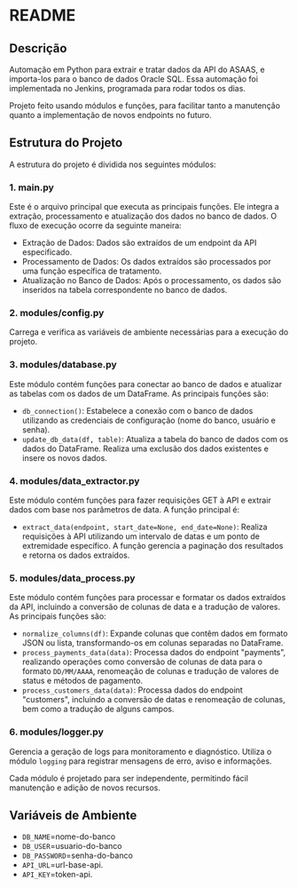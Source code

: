 
# README

## Descrição

Automação em Python para extrair e tratar dados da API do ASAAS, e importa-los para o banco de dados Oracle SQL. Essa automação foi implementada no Jenkins, programada para rodar todos os dias.

Projeto feito usando módulos e funções, para facilitar tanto a manutenção quanto a implementação de novos endpoints no futuro.

## Estrutura do Projeto

A estrutura do projeto é dividida nos seguintes módulos:

### 1. **main.py**
Este é o arquivo principal que executa as principais funções. Ele integra a extração, processamento e atualização dos dados no banco de dados. O fluxo de execução ocorre da seguinte maneira:
- Extração de Dados: Dados são extraídos de um endpoint da API especificado.
- Processamento de Dados: Os dados extraídos são processados por uma função específica de tratamento.
- Atualização no Banco de Dados: Após o processamento, os dados são inseridos na tabela correspondente no banco de dados.

### 2. **modules/config.py**
Carrega e verifica as variáveis de ambiente necessárias para a execução do projeto.

### 3. **modules/database.py**
Este módulo contém funções para conectar ao banco de dados e atualizar as tabelas com os dados de um DataFrame. As principais funções são:
- `db_connection()`: Estabelece a conexão com o banco de dados utilizando as credenciais de configuração (nome do banco, usuário e senha).
- `update_db_data(df, table)`: Atualiza a tabela do banco de dados com os dados do DataFrame. Realiza uma exclusão dos dados existentes e insere os novos dados.

### 4. **modules/data_extractor.py**
Este módulo contém funções para fazer requisições GET à API e extrair dados com base nos parâmetros de data. A função principal é:
- `extract_data(endpoint, start_date=None, end_date=None)`: Realiza requisições à API utilizando um intervalo de datas e um ponto de extremidade específico. A função gerencia a paginação dos resultados e retorna os dados extraídos.

### 5. **modules/data_process.py**
Este módulo contém funções para processar e formatar os dados extraídos da API, incluindo a conversão de colunas de data e a tradução de valores. As principais funções são:
- `normalize_columns(df)`: Expande colunas que contêm dados em formato JSON ou lista, transformando-os em colunas separadas no DataFrame.
- `process_payments_data(data)`: Processa dados do endpoint "payments", realizando operações como conversão de colunas de data para o formato `DD/MM/AAAA`, renomeação de colunas e tradução de valores de status e métodos de pagamento.
- `process_customers_data(data)`: Processa dados do endpoint "customers", incluindo a conversão de datas e renomeação de colunas, bem como a tradução de alguns campos.

### 6. **modules/logger.py**
Gerencia a geração de logs para monitoramento e diagnóstico. Utiliza o módulo `logging` para registrar mensagens de erro, aviso e informações.

Cada módulo é projetado para ser independente, permitindo fácil manutenção e adição de novos recursos.

## Variáveis de Ambiente

- `DB_NAME`=nome-do-banco
- `DB_USER`=usuario-do-banco
- `DB_PASSWORD`=senha-do-banco
- `API_URL`=url-base-api.
- `API_KEY`=token-api.
